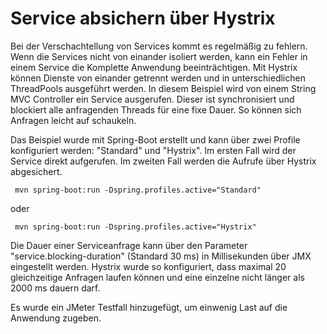 # Service absichern über Hystrix

Bei der Verschachtellung von Services kommt es regelmäßig zu fehlern. Wenn die Services nicht von einander isoliert werden, kann ein Fehler in einem Service die Komplette Anwendung beeinträchtigen. Mit Hystrix können Dienste von einander getrennt werden und in unterschiedlichen ThreadPools ausgeführt werden. In diesem Beispiel wird von einem String MVC Controller ein Service ausgerufen. Dieser ist synchronisiert und blockiert alle anfragenden Threads für eine fixe Dauer. So können sich Anfragen leicht auf schaukeln. 

Das Beispiel wurde mit Spring-Boot erstellt und kann über zwei Profile konfiguriert werden: "Standard" und "Hystrix". Im ersten Fall wird der Service direkt aufgerufen. Im zweiten Fall werden die Aufrufe über Hystrix abgesichert. 

     mvn spring-boot:run -Dspring.profiles.active="Standard"

oder
 
     mvn spring-boot:run -Dspring.profiles.active="Hystrix" 

Die Dauer einer Serviceanfrage kann über den Parameter "service.blocking-duration" (Standard 30 ms) in Millisekunden über JMX eingestellt werden. Hystrix wurde so konfiguriert, dass maximal 20 gleichzeitige Anfragen laufen können und eine einzelne nicht länger als 2000 ms dauern darf. 

Es wurde ein JMeter Testfall hinzugefügt, um einwenig Last auf die Anwendung zugeben.  

